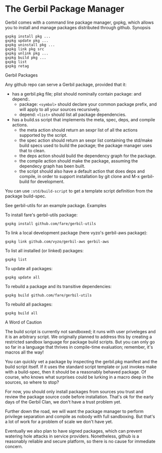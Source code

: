 # The Gerbil Package Manager

Gerbil comes with a command line package manager, gxpkg, which allows you to install and manage packages distributed through github.
Synopsis

```
gxpkg install pkg ...
gxpkg update pkg ...
gxpkg uninstall pkg ...
gxpkg link pkg src
gxpkg unlink pkg ...
gxpkg build pkg ...
gxpkg list
gxpkg retag
```

Gerbil Packages

Any github repo can serve a Gerbil package, provided that it:

- has a gerbil.pkg file; plist should nominally contain package: and depend:.
    - package: `<symbol>` should declare your common package prefix, and will apply to all your sources recursively.
    - depend: `<list>` should list all package dependencies.
- has a build.ss script that implements the meta, spec, deps, and compile actions.
    - the meta action should return an sexpr list of all the actions supported by the script.
    - the spec action should return an sexpr list containing the std/make build specs used to build the package; the package manager uses that to clean.
    - the deps action should build the dependency graph for the package.
    - the compile action should make the package, assuming the dependecy graph has been built.
    - the script should also have a default action that does deps and compile, in order to support installation by git clone and M-x gerbil-build for development.

You can use `:std/build-script` to get a template script definition from the package build-spec.

See gerbil-utils for an example package.
Examples

To install fare's gerbil-utils package:

`gxpkg install github.com/fare/gerbil-utils`

To link a local development package (here vyzo's gerbil-aws package):

`gxpkg link github.com/vyzo/gerbil-aws gerbil-aws`

To list all installed (or linked) packages:

`gxpkg list`

To update all packages:

`gxpkg update all`

To rebuild a package and its transitive dependencies:

`gxpkg build github.com/fare/gerbil-utils`

To rebuild all packages:

`gxpkg build all`

A Word of Caution

The build script is currently not sandboxed; it runs with user priveleges and it is an arbitrary script. We originally planned to address this by creating a restricted sandbox language for package build scripts. But you can only go so far in a language that thrives in compile-time evaluation; remember, it's macros all the way!

You can quickly vet a package by inspecting the gerbil.pkg manifest and the build script itself. If it uses the standard script template or just invokes make with a build-spec, then it should be a reasonably behaved package. Of course, who knows what surprises could be lurking in a macro deep in the sources, so where to stop?

For now, you should only install packages from sources you trust and review the package source code before installation. That's ok for the early days of the Gerbil Clan, we don't have a trust problem yet.

Further down the road, we will want the package manager to perform privilege separation and compile as nobody with full sandboxing. But that's a lot of work for a problem of scale we don't have yet.

Eventually we also plan to have signed packages, which can prevent watering hole attacks in service providers. Nonetheless, github is a reasonably reliable and secure platform, so there is no cause for immediate concern.
